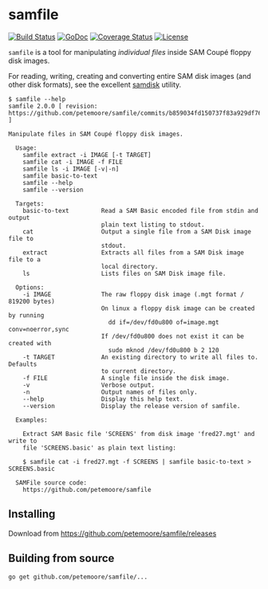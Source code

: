 # samfile

[![Build Status](https://img.shields.io/travis/petemoore/samfile.svg?style=flat-square&label=build+status)](https://travis-ci.org/petemoore/samfile)
[![GoDoc](https://godoc.org/github.com/petemoore/samfile?status.svg)](https://godoc.org/github.com/petemoore/samfile)
[![Coverage Status](https://coveralls.io/repos/petemoore/samfile/badge.svg?branch=master&service=github)](https://coveralls.io/github/petemoore/samfile?branch=master)
[![License](https://img.shields.io/badge/license-MIT-orange.svg)](https://opensource.org/licenses/MIT)

`samfile` is a tool for manipulating _individual files_ inside SAM Coupé floppy
disk images.

For reading, writing, creating and converting entire SAM disk images (and other
disk formats), see the excellent [samdisk](https://simonowen.com/samdisk)
utility.

```
$ samfile --help
samfile 2.0.0 [ revision: https://github.com/petemoore/samfile/commits/b859034fd150737f83a929df761a7ee627a297b8 ]

Manipulate files in SAM Coupé floppy disk images.

  Usage:
    samfile extract -i IMAGE [-t TARGET]
    samfile cat -i IMAGE -f FILE
    samfile ls -i IMAGE [-v|-n]
    samfile basic-to-text
    samfile --help
    samfile --version

  Targets:
    basic-to-text         Read a SAM Basic encoded file from stdin and output
                          plain text listing to stdout.
    cat                   Output a single file from a SAM Disk image file to
                          stdout.
    extract               Extracts all files from a SAM Disk image file to a
                          local directory.
    ls                    Lists files on SAM Disk image file.

  Options:
    -i IMAGE              The raw floppy disk image (.mgt format / 819200 bytes)
                          On linux a floppy disk image can be created by running
                            dd if=/dev/fd0u800 of=image.mgt conv=noerror,sync
                          If /dev/fd0u800 does not exist it can be created with
                            sudo mknod /dev/fd0u800 b 2 120
    -t TARGET             An existing directory to write all files to. Defaults
                          to current directory.
    -f FILE               A single file inside the disk image.
    -v                    Verbose output.
    -n                    Output names of files only.
    --help                Display this help text.
    --version             Display the release version of samfile.

  Examples:

    Extract SAM Basic file 'SCREENS' from disk image 'fred27.mgt' and write to
    file 'SCREENS.basic' as plain text listing:

    $ samfile cat -i fred27.mgt -f SCREENS | samfile basic-to-text > SCREENS.basic

  SAMFile source code:
    https://github.com/petemoore/samfile
```

## Installing

Download from https://github.com/petemoore/samfile/releases

## Building from source

```
go get github.com/petemoore/samfile/...
```
